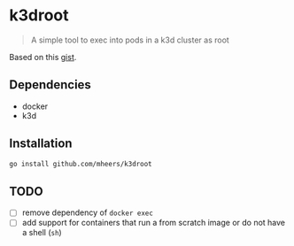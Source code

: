 # k3droot

> A simple tool to exec into pods in a k3d cluster as root

Based on this [gist](https://gist.github.com/mamiu/4944e10305bc1c3af84946b33237b0e9).

## Dependencies
- docker
- k3d

## Installation
```bash
go install github.com/mheers/k3droot
```

## TODO
- [ ] remove dependency of `docker exec`
- [ ] add support for containers that run a from scratch image or do not have a shell (`sh`)
